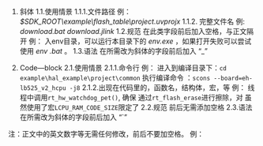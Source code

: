 1.	斜体
    1.1.使用情景
        1.1.1.文件路径
            例： 
            _$SDK_ROOT\example\flash_table\project.uvprojx_
        1.1.2.	完整文件名
            例: 
            _download.bat_ 
            _download.jlink_ 
    1.2.规范
        在此类字段前后加入空格，与正文隔开
        例：
        入env目录，可以运行本目录下的 _env.exe_ ，如果打开失败可以尝试使用 _env .bat_ 。
    1.3.语法
        在所需改为斜体的字段前后加入 “_”

2.	Code—block
    2.1.使用情景
        2.1.1.命令行
            例： 
            进入到编译目录下：`cd example\hal_example\project\common`
            执行编译命令 ：`scons --board=eh-lb525_v2_hcpu -j8`
        2.1.2.出现在代码里的，函数名，结构体，宏，等
            例：
            线程中调用`rt_hw_watchdog_pet()`, 确保
            通过`rt_flash_erase`进行擦除，对
            虽然使用了宏`LCPU_RAM_CODE_SIZE`限定了
    2.2.规范
        前后无需添加空格
    2.3.语法
        在所需改为斜体的字段前后加入 “`”


注：正文中的英文数字等无需任何修改，前后不要加空格。
例：
 
